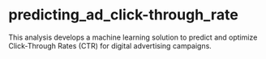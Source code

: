 # predicting_ad_click-through_rate
This analysis develops a machine learning solution to predict and optimize Click-Through Rates (CTR) for digital advertising campaigns.
